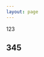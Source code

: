```yaml
---
layout: page
---
```


<!DOCTYPE html>
<html lang="en">
<head>
    <meta charset="UTF-8">
    <title>Some Title</title>
</head>
<body>
123

<h2>345</h2>
</body>
</html>
